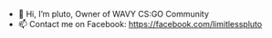 - 👋 Hi, I’m pluto, Owner of WAVY CS:GO Community
- 📫 Contact me on Facebook: https://facebook.com/limitlesspluto

<!---
dracoG0D/dracoG0D is a ✨ special ✨ repository because its `README.md` (this file) appears on your GitHub profile.
You can click the Preview link to take a look at your changes.
--->
